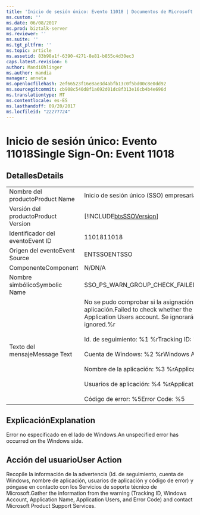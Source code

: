 ```yaml
---
title: 'Inicio de sesión único: Evento 11018 | Documentos de Microsoft'
ms.custom: ''
ms.date: 06/08/2017
ms.prod: biztalk-server
ms.reviewer: ''
ms.suite: ''
ms.tgt_pltfrm: ''
ms.topic: article
ms.assetid: 83b98a1f-6390-4271-8e81-b855c4d30ec3
caps.latest.revision: 6
author: MandiOhlinger
ms.author: mandia
manager: anneta
ms.openlocfilehash: 2ef66523f16e8ae3d4abfb13c0f5bd00c8e0dd92
ms.sourcegitcommit: cb908c540d8f1a692d01dc8f313e16cb4b4e696d
ms.translationtype: MT
ms.contentlocale: es-ES
ms.lasthandoff: 09/20/2017
ms.locfileid: "22277724"
---
```

# <a name="single-sign-on-event-11018"></a><span data-ttu-id="00342-102">Inicio de sesión único: Evento 11018</span><span class="sxs-lookup"><span data-stu-id="00342-102">Single Sign-On: Event 11018</span></span>
## <a name="details"></a><span data-ttu-id="00342-103">Detalles</span><span class="sxs-lookup"><span data-stu-id="00342-103">Details</span></span>  
  
|||  
|-|-|  
|<span data-ttu-id="00342-104">Nombre del producto</span><span class="sxs-lookup"><span data-stu-id="00342-104">Product Name</span></span>|<span data-ttu-id="00342-105">Inicio de sesión único (SSO) empresarial</span><span class="sxs-lookup"><span data-stu-id="00342-105">Enterprise Single Sign-On</span></span>|  
|<span data-ttu-id="00342-106">Versión del producto</span><span class="sxs-lookup"><span data-stu-id="00342-106">Product Version</span></span>|[!INCLUDE[btsSSOVersion](../includes/btsssoversion-md.md)]|  
|<span data-ttu-id="00342-107">Identificador del evento</span><span class="sxs-lookup"><span data-stu-id="00342-107">Event ID</span></span>|<span data-ttu-id="00342-108">11018</span><span class="sxs-lookup"><span data-stu-id="00342-108">11018</span></span>|  
|<span data-ttu-id="00342-109">Origen del evento</span><span class="sxs-lookup"><span data-stu-id="00342-109">Event Source</span></span>|<span data-ttu-id="00342-110">ENTSSO</span><span class="sxs-lookup"><span data-stu-id="00342-110">ENTSSO</span></span>|  
|<span data-ttu-id="00342-111">Componente</span><span class="sxs-lookup"><span data-stu-id="00342-111">Component</span></span>|<span data-ttu-id="00342-112">N/D</span><span class="sxs-lookup"><span data-stu-id="00342-112">N/A</span></span>|  
|<span data-ttu-id="00342-113">Nombre simbólico</span><span class="sxs-lookup"><span data-stu-id="00342-113">Symbolic Name</span></span>|<span data-ttu-id="00342-114">SSO_PS_WARN_GROUP_CHECK_FAILED</span><span class="sxs-lookup"><span data-stu-id="00342-114">SSO_PS_WARN_GROUP_CHECK_FAILED</span></span>|  
|<span data-ttu-id="00342-115">Texto del mensaje</span><span class="sxs-lookup"><span data-stu-id="00342-115">Message Text</span></span>|<span data-ttu-id="00342-116">No se pudo comprobar si la asignación era miembro la cuenta de usuarios de aplicación.</span><span class="sxs-lookup"><span data-stu-id="00342-116">Failed to check whether the mapping was a member of the Application Users account.</span></span> <span data-ttu-id="00342-117">Se ignorará la asignación.%r</span><span class="sxs-lookup"><span data-stu-id="00342-117">The mapping will be ignored.%r</span></span><br /><br /> <span data-ttu-id="00342-118">Id. de seguimiento: %1 %r</span><span class="sxs-lookup"><span data-stu-id="00342-118">Tracking ID: %1%r</span></span><br /><br /> <span data-ttu-id="00342-119">Cuenta de Windows: %2 %r</span><span class="sxs-lookup"><span data-stu-id="00342-119">Windows Account: %2%r</span></span><br /><br /> <span data-ttu-id="00342-120">Nombre de la aplicación: %3 %r</span><span class="sxs-lookup"><span data-stu-id="00342-120">Application Name: %3%r</span></span><br /><br /> <span data-ttu-id="00342-121">Usuarios de aplicación: %4 %r</span><span class="sxs-lookup"><span data-stu-id="00342-121">Application Users: %4%r</span></span><br /><br /> <span data-ttu-id="00342-122">Código de error: %5</span><span class="sxs-lookup"><span data-stu-id="00342-122">Error Code: %5</span></span>|  
  
## <a name="explanation"></a><span data-ttu-id="00342-123">Explicación</span><span class="sxs-lookup"><span data-stu-id="00342-123">Explanation</span></span>  
 <span data-ttu-id="00342-124">Error no especificado en el lado de Windows.</span><span class="sxs-lookup"><span data-stu-id="00342-124">An unspecified error has occurred on the Windows side.</span></span>  
  
## <a name="user-action"></a><span data-ttu-id="00342-125">Acción del usuario</span><span class="sxs-lookup"><span data-stu-id="00342-125">User Action</span></span>  
 <span data-ttu-id="00342-126">Recopile la información de la advertencia (Id. de seguimiento, cuenta de Windows, nombre de aplicación, usuarios de aplicación y código de error) y póngase en contacto con los Servicios de soporte técnico de Microsoft.</span><span class="sxs-lookup"><span data-stu-id="00342-126">Gather the information from the warning (Tracking ID, Windows Account, Application Name, Application Users, and Error Code) and contact Microsoft Product Support Services.</span></span>